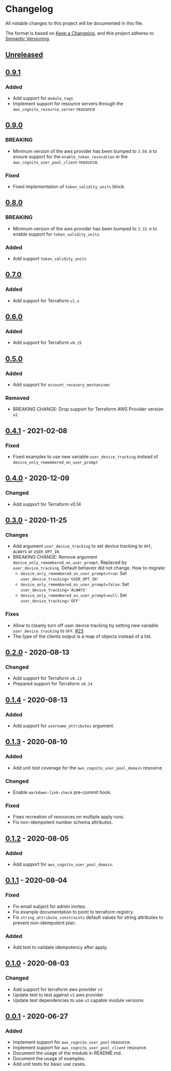# Changelog

All notable changes to this project will be documented in this file.

The format is based on [Keep a Changelog](https://keepachangelog.com/en/1.0.0/),
and this project adheres to [Semantic Versioning](https://semver.org/spec/v2.0.0.html).

## [Unreleased]

## [0.9.1]

### Added

- Add support for `module_tags`
- Implement support for resource servers through the
  `aws_cognito_resource_server` resource

## [0.9.0]

### BREAKING

- Minimum version of the aws provider has been bumped to `3.50.0` to ensure
  support for the `enable_token_revocation` in the `aws_cognito_user_pool_client`
  resource.

### Fixed

- Fixed implementation of `token_validity_units` block.

## [0.8.0]

### BREAKING

- Minimum version of the aws provider has been bumped to `3.32.0` to enable 
  support for `token_validity_units`

### Added

- Add support `token_validity_units`

## [0.7.0]

### Added

- Add support for Terraform `v1.x`

## [0.6.0]

### Added

- Add support for Terraform `v0.15`

## [0.5.0]

### Added

- Add support for `account_recovery_mechanisms`

### Removed

- BREAKING CHANGE: Drop support for Terraform AWS Provider version `v2`

## [0.4.1] - 2021-02-08

### Fixed

- Fixed examples to use new variable `user_device_tracking` instead of `device_only_remembered_on_user_prompt`

## [0.4.0] - 2020-12-09

### Changed

- Add support for Terraform v0.14

## [0.3.0] - 2020-11-25

### Changes

- Add argument `user_device_tracking` to set device tracking to `OFF`, `ALWAYS` or `USER_OPT_IN`
- BREAKING CHANGE: Remove argument `device_only_remembered_on_user_prompt`. Replaced by `user_device_tracking`.
  Default behavior did not change. How to migrate:
  - `device_only_remembered_on_user_prompt=true`: Set `user_device_tracking='USER_OPT_IN'`
  - `device_only_remembered_on_user_prompt=false`: Set `user_device_tracking='ALWAYS'`
  - `device_only_remembered_on_user_prompt=null`: Set `user_device_tracking='OFF'`

### Fixes

- Allow to cleanly turn off user device tracking by setting new variable `user_device_tracking` to `OFF`. [#23](https://github.com/mineiros-io/terraform-aws-cognito-user-pool/issues/23)
- The type of the clients output is a map of objects instead of a list.

## [0.2.0] - 2020-08-13

### Changed

- Add support for Terraform `v0.13`
- Prepared support for Terraform `v0.14`

## [0.1.4] - 2020-08-13

### Added

- Add support for `username_attributes` argument.

## [0.1.3] - 2020-08-10

### Added

- Add unit test coverage for the `aws_cognito_user_pool_domain` resource.

### Changed

- Enable `markdown-link-check` pre-commit hook.

### Fixed

- Fixes recreation of resources on multiple apply runs.
- Fix non-idempotent number schema attributes.

## [0.1.2] - 2020-08-05

### Added

- Add support for `aws_cognito_user_pool_domain`.

## [0.1.1] - 2020-08-04

### Fixed

- Fix email subject for admin invites.
- Fix example documentation to point to terraform registry.
- Fix `string_attribute_constraints` default values for string attributes to prevent non-idempotent plan.

### Added

- Add test to validate idempotency after apply.

## [0.1.0] - 2020-08-03

### Changed

- Add support for terraform aws provider `v3`
- Update test to test against `v3` aws provider
- Update test dependencies to use `v3` capable module versions

## [0.0.1] - 2020-06-27

### Added

- Implement support for `aws_cognito_user_pool` resource.
- Implement support for `aws_cognito_user_pool_client` resource.
- Document the usage of the module in README.md.
- Document the usage of examples.
- Add unit tests for basic use cases.

<!-- markdown-link-check-disable -->

[unreleased]: https://github.com/mineiros-io/terraform-aws-cognito-user-pool/compare/v0.9.1...HEAD
[0.9.1]: https://github.com/mineiros-io/terraform-aws-cognito-user-pool/compare/v0.9.0...v0.9.1

<!-- markdown-link-check-enable -->

[0.9.0]: https://github.com/mineiros-io/terraform-aws-cognito-user-pool/compare/v0.8.0...v0.9.0
[0.8.0]: https://github.com/mineiros-io/terraform-aws-cognito-user-pool/compare/v0.7.0...v0.8.0
[0.7.0]: https://github.com/mineiros-io/terraform-aws-cognito-user-pool/compare/v0.6.0...v0.7.0
[0.6.0]: https://github.com/mineiros-io/terraform-aws-cognito-user-pool/compare/v0.5.0...v0.6.0
[0.5.0]: https://github.com/mineiros-io/terraform-aws-cognito-user-pool/compare/v0.4.1...v0.5.0
[0.4.1]: https://github.com/mineiros-io/terraform-aws-cognito-user-pool/compare/v0.4.0...v0.4.1
[0.4.0]: https://github.com/mineiros-io/terraform-aws-cognito-user-pool/compare/v0.3.0...v0.4.0
[0.3.0]: https://github.com/mineiros-io/terraform-aws-cognito-user-pool/compare/v0.2.0...v0.3.0
[0.2.0]: https://github.com/mineiros-io/terraform-aws-cognito-user-pool/compare/v0.1.4...v0.2.0
[0.1.4]: https://github.com/mineiros-io/terraform-aws-cognito-user-pool/compare/v0.1.3...v0.1.4
[0.1.3]: https://github.com/mineiros-io/terraform-aws-cognito-user-pool/compare/v0.1.2...v0.1.3
[0.1.2]: https://github.com/mineiros-io/terraform-aws-cognito-user-pool/compare/v0.1.1...v0.1.2
[0.1.1]: https://github.com/mineiros-io/terraform-aws-cognito-user-pool/compare/v0.1.0...v0.1.1
[0.1.0]: https://github.com/mineiros-io/terraform-aws-cognito-user-pool/compare/v0.0.1...v0.1.0
[0.0.1]: https://github.com/mineiros-io/terraform-aws-cognito-user-pool/releases/tag/v0.0.1
